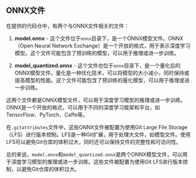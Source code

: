 ## ONNX文件
在提供的代码仓中，有两个与ONNX文件相关的文件：

1. **model.onnx** - 这个文件位于`onnx`目录下，是一个ONNX模型文件。ONNX（Open Neural Network Exchange）是一个开放的格式，用于表示深度学习模型。这个文件可能包含了预训练的模型，可以用于推理或进一步训练。

2. **model_quantized.onnx** - 这个文件也位于`onnx`目录下，是一个量化后的ONNX模型文件。量化是一种优化技术，可以将模型的大小减小，同时保持或提高模型的性能。这个文件可能包含了预训练的量化模型，可以用于推理或进一步训练。

这两个文件都是ONNX模型文件，可以用于深度学习模型的推理或进一步训练。ONNX是一个开放的格式，可以用于不同的深度学习框架和平台，如TensorFlow、PyTorch、Caffe等。

在`.gitattributes`文件中，这些ONNX文件被配置为使用Git Large File Storage（LFS）进行版本控制。LFS是一种Git扩展，用于处理大文件，如模型文件。使用LFS可以避免Git仓库的体积过大，同时还可以保持文件的完整性和可访问性。

总的来说，`model.onnx`和`model_quantized.onnx`是两个ONNX模型文件，可以用于深度学习模型的推理或进一步训练。这些文件被配置为使用Git LFS进行版本控制，以避免Git仓库的体积过大。